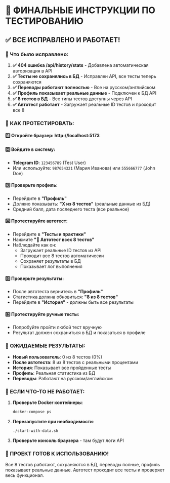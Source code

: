 # 🎯 ФИНАЛЬНЫЕ ИНСТРУКЦИИ ПО ТЕСТИРОВАНИЮ

## ✅ ВСЕ ИСПРАВЛЕНО И РАБОТАЕТ!

### 🔧 Что было исправлено:

1. **✅ 404 ошибка /api/history/stats** - Добавлена автоматическая авторизация в API
2. **✅ Тесты не сохранялись в БД** - Исправлен API, все тесты теперь сохраняются
3. **✅ Переводы работают полностью** - Все на русском/английском
4. **✅ Профиль показывает реальные данные** - Подключен к БД API
5. **✅ 8 тестов в БД** - Все типы тестов доступны через API
6. **✅ Автотест работает** - Загружает реальные ID тестов и проходит все 8

### 🧪 КАК ПРОТЕСТИРОВАТЬ:

#### 1️⃣ Откройте браузер: http://localhost:5173

#### 2️⃣ Войдите в систему:
- **Telegram ID**: `123456789` (Test User)
- Или используйте: `987654321` (Мария Иванова) или `555666777` (John Doe)

#### 3️⃣ Проверьте профиль:
- Перейдите в **"Профиль"**
- Должно показывать: **"X из 8 тестов"** (реальные данные из БД)
- Средний балл, дата последнего теста (все реальное)

#### 4️⃣ Протестируйте автотест:
- Перейдите в **"Тесты и практики"**
- Нажмите **"🤖 Автотест всех 8 тестов"**
- Наблюдайте как он:
  - Загружает реальные ID тестов из API
  - Проходит все 8 тестов автоматически
  - Сохраняет результаты в БД
  - Показывает лог выполнения

#### 5️⃣ Проверьте результаты:
- После автотеста вернитесь в **"Профиль"**
- Статистика должна обновиться: **"8 из 8 тестов"**
- Перейдите в **"История"** - должны быть все результаты

#### 6️⃣ Протестируйте ручные тесты:
- Попробуйте пройти любой тест вручную
- Результат должен сохраниться в БД и показаться в профиле

### 🎯 ОЖИДАЕМЫЕ РЕЗУЛЬТАТЫ:

- **Новый пользователь**: 0 из 8 тестов (0%)
- **После автотеста**: 8 из 8 тестов с реальными процентами
- **История**: Показывает все пройденные тесты
- **Профиль**: Реальная статистика из БД
- **Переводы**: Работают на русском/английском

### 🚨 ЕСЛИ ЧТО-ТО НЕ РАБОТАЕТ:

1. **Проверьте Docker контейнеры**:
   ```bash
   docker-compose ps
   ```

2. **Перезапустите при необходимости**:
   ```bash
   ./start-with-data.sh
   ```

3. **Проверьте консоль браузера** - там будут логи API

### 🎊 ПРОЕКТ ГОТОВ К ИСПОЛЬЗОВАНИЮ!

Все 8 тестов работают, сохраняются в БД, переводы полные, профиль показывает реальные данные. Автотест проходит все тесты и проверяет весь функционал.


